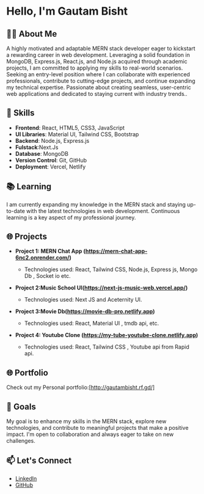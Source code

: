 # Hello, I'm Gautam Bisht

## 👨‍💻 About Me
A highly motivated and adaptable MERN stack developer eager to kickstart a
rewarding career in web development. Leveraging a solid foundation in MongoDB,
Express.js, React.js, and Node.js acquired through academic projects, I am
committed to applying my skills to real-world scenarios. Seeking an entry-level
position where I can collaborate with experienced professionals, contribute to
cutting-edge projects, and continue expanding my technical expertise. Passionate
about creating seamless, user-centric web applications and dedicated to staying
current with industry trends..


## 🚀 Skills
- **Frontend**: React, HTML5, CSS3, JavaScript
- **UI Libraries**: Material UI, Tailwind CSS, Bootstrap
- **Backend**: Node.js, Express.js
- **Fulstack**:Next.Js
- **Database**: MongoDB
- **Version Control**: Git, GitHub
- **Deployment**: Vercel, Netlify



## 📚 Learning
I am currently expanding my knowledge in the MERN stack and staying up-to-date with the latest technologies in web development. Continuous learning is a key aspect of my professional journey.

## 🌐 Projects
- **Project 1: MERN Chat App  (https://mern-chat-app-6nc2.onrender.com/)**
    - Technologies used: React, Tailwind CSS, Node.js, Express js, Mongo Db , Socket io etc.

- **Project 2:Music School UI(https://next-js-music-web.vercel.app/)**
  
  - Technologies used: Next JS and Aceternity UI.

- **Project 3:Movie Db(https://movie-db-pro.netlify.app)**
  
  - Technologies used: React, Material UI , tmdb api, etc.

- **Project 4: Youtube Clone (https://my-tube-youtube-clone.netlify.app)**
 
  - Technologies used: React, Tailwind CSS , Youtube api from Rapid api.
    
## 🌐 Portfolio
Check out my Personal portfolio:[http://gautambisht.rf.gd/]

## 🌱 Goals
My goal is to enhance my skills in the MERN stack, explore new technologies, and contribute to meaningful projects that make a positive impact. I'm open to collaboration and always eager to take on new challenges.

## 📫 Let's Connect
- [LinkedIn](https://www.linkedin.com/in/gautam-bisht-863225277/?utm_source=share&utm_campaign=share_via&utm_content=profile&utm_medium=android_app)
- [GitHub](https://github.com/GautamBisht12)

